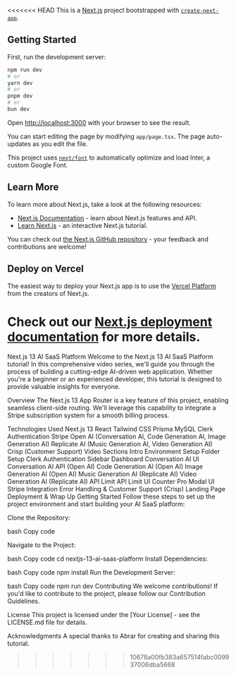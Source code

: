 <<<<<<< HEAD
This is a [Next.js](https://nextjs.org/) project bootstrapped with [`create-next-app`](https://github.com/vercel/next.js/tree/canary/packages/create-next-app).

## Getting Started

First, run the development server:

```bash
npm run dev
# or
yarn dev
# or
pnpm dev
# or
bun dev
```

Open [http://localhost:3000](http://localhost:3000) with your browser to see the result.

You can start editing the page by modifying `app/page.tsx`. The page auto-updates as you edit the file.

This project uses [`next/font`](https://nextjs.org/docs/basic-features/font-optimization) to automatically optimize and load Inter, a custom Google Font.

## Learn More

To learn more about Next.js, take a look at the following resources:

- [Next.js Documentation](https://nextjs.org/docs) - learn about Next.js features and API.
- [Learn Next.js](https://nextjs.org/learn) - an interactive Next.js tutorial.

You can check out [the Next.js GitHub repository](https://github.com/vercel/next.js/) - your feedback and contributions are welcome!

## Deploy on Vercel

The easiest way to deploy your Next.js app is to use the [Vercel Platform](https://vercel.com/new?utm_medium=default-template&filter=next.js&utm_source=create-next-app&utm_campaign=create-next-app-readme) from the creators of Next.js.

Check out our [Next.js deployment documentation](https://nextjs.org/docs/deployment) for more details.
=======
Next.js 13 AI SaaS Platform
Welcome to the Next.js 13 AI SaaS Platform tutorial! In this comprehensive video series, we'll guide you through the process of building a cutting-edge AI-driven web application. Whether you're a beginner or an experienced developer, this tutorial is designed to provide valuable insights for everyone.

Overview
The Next.js 13 App Router is a key feature of this project, enabling seamless client-side routing. We'll leverage this capability to integrate a Stripe subscription system for a smooth billing process.

Technologies Used
Next.js 13
React
Tailwind CSS
Prisma
MySQL
Clerk Authentication
Stripe
Open AI (Conversation AI, Code Generation AI, Image Generation AI)
Replicate AI (Music Generation AI, Video Generation AI)
Crisp (Customer Support)
Video Sections
Intro
Environment Setup
Folder Setup
Clerk Authentication
Sidebar
Dashboard
Conversation AI UI
Conversation AI API (Open AI)
Code Generation AI (Open AI)
Image Generation AI (Open AI)
Music Generation AI (Replicate AI)
Video Generation AI (Replicate AI)
API Limit
API Limit UI Counter
Pro Modal UI
Stripe Integration
Error Handling & Customer Support (Crisp)
Landing Page
Deployment & Wrap Up
Getting Started
Follow these steps to set up the project environment and start building your AI SaaS platform:

Clone the Repository:

bash
Copy code

Navigate to the Project:

bash
Copy code
cd nextjs-13-ai-saas-platform
Install Dependencies:

bash
Copy code
npm install
Run the Development Server:

bash
Copy code
npm run dev
Contributing
We welcome contributions! If you'd like to contribute to the project, please follow our Contribution Guidelines.

License
This project is licensed under the [Your License] - see the LICENSE.md file for details.

Acknowledgments
A special thanks to Abrar for creating and sharing this tutorial.

>>>>>>> 10678a00fb383a657514fabc009937006dba5668
